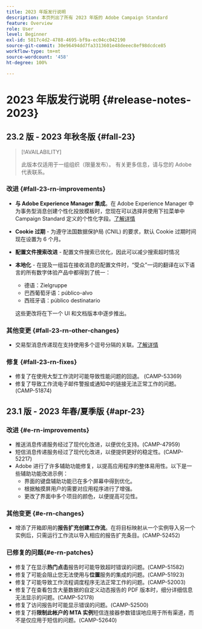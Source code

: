 ```yaml
---
title: 2023 年版发行说明
description: 本页列出了所有 2023 年版的 Adobe Campaign Standard
feature: Overview
role: User
level: Beginner
exl-id: 5817c4d2-4788-4695-bf9a-ec04cc042190
source-git-commit: 30e96494dd7fa3313601e48deeec8ef98dcdce85
workflow-type: tm+mt
source-wordcount: '458'
ht-degree: 100%

---
```


# 2023 年版发行说明 {#release-notes-2023}

## 23.2 版 - 2023 年秋冬版 {#fall-23}

>[!AVAILABILITY]
>
>此版本仅适用于一组组织（限量发布）。 有关更多信息，请与您的 Adobe 代表联系。

### 改进 {#fall-23-rn-improvements}

* **与 Adobe Experience Manager 集成**。在 Adobe Experience Manager 中为事务型消息创建个性化投放模板时，您现在可以选择并使用下拉菜单中 Campaign Standard 定义的个性化字段。[了解详情](../../integrating/using/creating-email-experience-manager.md)

* **Cookie 过期** - 为遵守法国数据保护局 (CNIL) 的要求，默认 Cookie 过期时间现在设置为 6 个月。

* **配置文件搜索改进**  - 配置文件搜索已优化，因此可以减少搜索超时情况

* **本地化** - 在提及一组旨在接收消息的配置文件时，“受众”一词的翻译在以下语言的所有数字体验产品中都得到了统一：

   * 德语：Zielgruppe
   * 巴西葡萄牙语：público-alvo
   * 西班牙语：público destinatario

  这些更改将在下一个 UI 和文档版本中逐步推出。


### 其他变更 {#fall-23-rn-other-changes}

* 交易型消息传递现在支持使用多个逗号分隔的关联。[了解详情](../../sending/using/managing-typologies.md)

### 修复 {#fall-23-rn-fixes}

* 修复了在使用大型工作流时可能导致性能问题的回退。 (CAMP-53369)
* 修复了导致工作流电子邮件警报或通知中的链接无法正常工作的问题。(CAMP-51874)

## 23.1 版 - 2023 年春/夏季版 {#apr-23}

### 改进 {#e-rn-improvements}

* 推送消息传递服务经过了现代化改进，以便优化支持。(CAMP-47959)
* 短信消息传递服务经过了现代化改进，以便提供更好的稳定性。(CAMP-52217)
* Adobe 进行了许多辅助功能修复，以提高应用程序的整体易用性。以下是一些辅助功能改进示例：
   * 界面的键盘辅助功能已在多个屏幕中得到优化。
   * 根据触摸屏用户的需要对应用程序进行了增强。
   * 更改了界面中多个项目的颜色，以便提高可见性。

### 其他变更 {#e-rn-changes}

* 增添了开箱即用的&#x200B;**报告扩充创建工作流**。在将目标映射从一个实例导入另一个实例后，只需运行工作流以导入相应的报告扩充条目。(CAMP-52452)

### 已修复的问题{#e-rn-patches}

* 修复了在显示&#x200B;**热门点击**&#x200B;报告时可能导致超时错误的问题。(CAMP-51582)
* 修复了可能会阻止您无法使用与&#x200B;**位置**&#x200B;服务的集成的问题。(CAMP-51923)
* 修复了可能导致工作流程调度程序无法正常工作的问题。(CAMP-52003)
* 修复了在查看包含大量数据的自定义动态报告的 PDF 版本时，细分详细信息无法显示的问题。(CAMP-52178)
* 修复了访问报告时可能显示错误的问题。(CAMP-52500)
* 修复了将&#x200B;**限制此帐户的 MTA 实例**&#x200B;短信连接器参数错误地应用于所有渠道，而不是仅应用于短信的问题。(CAMP-52640)
